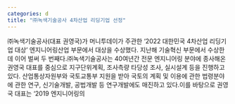 ```yaml
---
categories: d
title: "㈜녹색기술공사 4차산업 리딩기업 선정"
---
```

㈜녹색기술공사(대표 권영국)가 머니투데이가 주관한 ‘2022 대한민국 4차산업 리딩기업 대상’ 엔지니어링산업 부문에서 대상을 수상했다. 지난해 기술혁신 부문에서 수상한데 이어 벌써 두 번째다.㈜녹색기술공사는 40여년간 전문 엔지니어링 분야에 종사해온 권영국 대표를 중심으로 지구단위계획, 조사측량 타당성 조사, 실시설계 등을 진행하고 있다. 산업통상자원부와 국토교통부 지원을 받아 국토의 계획 및 이용에 관한 법령분야에 관한 연구, 신기술개발, 공법개발 등 연구개발에도 매진하고 있다.이를 바탕으로 권영국 대표는 ‘2019 엔지니어링의